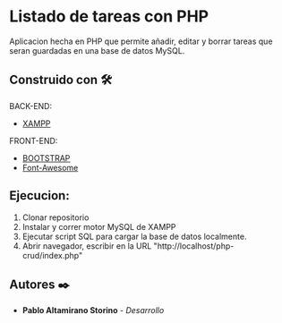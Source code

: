 # Listado de tareas con PHP
Aplicacion hecha en PHP que permite añadir, editar y borrar tareas que seran guardadas en una base de datos MySQL.

## Construido con 🛠️

BACK-END:
* [XAMPP](https://www.apachefriends.org/es/index.html)

FRONT-END:
* [BOOTSTRAP](https://getbootstrap.com/)
* [Font-Awesome](https://fontawesome.com/)

## Ejecucion:

1) Clonar repositorio
2) Instalar y correr motor MySQL de XAMPP
3) Ejecutar script SQL para cargar la base de datos localmente.
4) Abrir navegador, escribir en la URL "http://localhost/php-crud/index.php"

## Autores ✒️
* **Pablo Altamirano Storino** - *Desarrollo*
